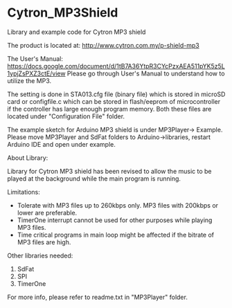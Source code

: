 # Cytron_MP3Shield
Library and example code for Cytron MP3 shield

The product is located at: http://www.cytron.com.my/p-shield-mp3

The User's Manual: https://docs.google.com/document/d/1tB7A36YtpR3CYcPzxAEA511pYK5z5L1ypjZsPXZ3ctE/view
Please go through User's Manual to understand how to utilize the MP3.

The setting is done in STA013.cfg file (binary file) which is stored in microSD card or configfile.c which can be stored in flash/eeprom of microcontroller if the controller has large enough program memory. Both these files are located under "Configuration File" folder. 

The example sketch for Arduino MP3 shield is under MP3Player-> Example. Please move MP3Player and SdFat folders to Arduino->libraries, restart Arduino IDE and open under example.

About Library:

Library for Cytron MP3 shield has been revised to allow the music to be played at the background while the main program is running.

Limitations:<br/>
- Tolerate with MP3 files up to 260kbps only. MP3 files with 200kbps or lower are preferable.<br/>
- TimerOne interrupt cannot be used for other purposes while playing MP3 files.<br/>
- Time critical programs in main loop might be affected if the bitrate of MP3 files are high.<br/>

Other libraries needed:
1. SdFat
2. SPI
3. TimerOne

For more info, please refer to readme.txt in "MP3Player" folder.
